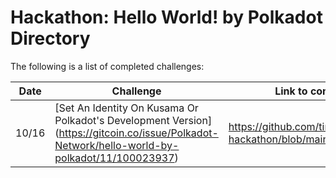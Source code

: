 # Hackathon: Hello World! by Polkadot Directory

The following is a list of completed challenges:

| Date | Challenge | Link to completed work |
| ---- | --------- | ---------------------- |
| 10/16 |[Set An Identity On Kusama Or Polkadot's Development Version] (https://gitcoin.co/issue/Polkadot-Network/hello-world-by-polkadot/11/100023937) | https://github.com/timthomasdev/polkadot-hackathon/blob/main/set_identity.png |

